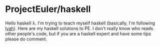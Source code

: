 ProjectEuler/haskell
====================

Hello haskell λ.
I'm trying to teach myself haskell (basically, I'm following [lyah](http://learnyouahaskell.com)).
Here are my haskell solutions to PE.
I don't really know who reads other people's code, but if you are a haskell expert and have some tips please do comment.
